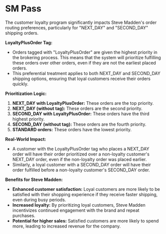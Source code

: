 # SM Pass

The customer loyalty program significantly impacts Steve Madden's order routing preferences, particularly for "NEXT_DAY" and "SECOND_DAY" shipping orders.

**LoyaltyPlusOrder Tag:**

*   Orders tagged with "LoyaltyPlusOrder" are given the highest priority in the brokering process. This means that the system will prioritize fulfilling these orders over other orders, even if they are not the earliest placed orders.
*   This preferential treatment applies to both NEXT_DAY and SECOND_DAY shipping options, ensuring that loyal customers receive their orders quickly.

**Prioritization Logic:**

1.  **NEXT_DAY with LoyaltyPlusOrder:** These orders are the top priority.
2.  **NEXT_DAY (without tag):** These orders are the second priority.
3.  **SECOND_DAY with LoyaltyPlusOrder:** These orders have the third highest priority.
4.  **SECOND_DAY (without tag):** These orders are the fourth priority.
5.  **STANDARD orders:** These orders have the lowest priority.

**Real-World Impact:**

*   A customer with the LoyaltyPlusOrder tag who places a NEXT_DAY order will have their order prioritized over a non-loyalty customer's NEXT_DAY order, even if the non-loyalty order was placed earlier.
*   Similarly, a loyal customer with a SECOND_DAY order will have their order fulfilled before a non-loyalty customer's SECOND_DAY order.

**Benefits for Steve Madden:**

*   **Enhanced customer satisfaction:** Loyal customers are more likely to be satisfied with their shopping experience if they receive faster shipping, even during busy periods.
*   **Increased loyalty:** By prioritizing loyal customers, Steve Madden incentivizes continued engagement with the brand and repeat purchases.
*   **Potential for higher sales:** Satisfied customers are more likely to spend more, leading to increased revenue for the company.